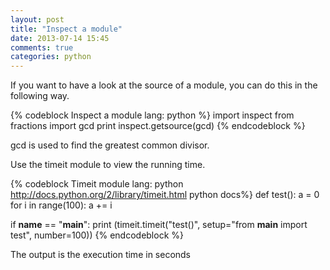 ```yaml
---
layout: post
title: "Inspect a module"
date: 2013-07-14 15:45
comments: true
categories: python
---
```


If you want to have a look at the source of a module, you can do this in the following way.

{% codeblock Inspect a module lang: python %}
import inspect
from fractions import gcd
print inspect.getsource(gcd)
{% endcodeblock %}

gcd is used to find the greatest common divisor.

Use the timeit module to view the running time.

{% codeblock Timeit module lang: python http://docs.python.org/2/library/timeit.html python docs%}
def test():
    a = 0
    for i in range(100):
	a += i

if __name__ == "__main__":
    print (timeit.timeit("test()", setup="from __main__ import test", number=100))
{% endcodeblock %}

The output is the execution time in seconds